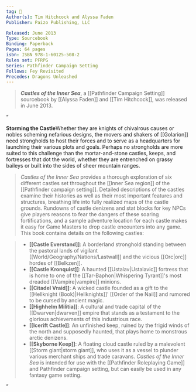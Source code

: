 ```yaml
---
tag: 🏰
Author(s): Tim Hitchcock and Alyssa Faden
Publisher: Paizo Publishing, LLC

Released: June 2013
Type: Sourcebook
Binding: Paperback
Pages: 64 pages
isbn: ISBN 978-1-60125-508-2
Rules set: PFRPG
Series: Pathfinder Campaign Setting
Follows: Fey Revisited
Precedes: Dragons Unleashed
---
```


> ***Castles of the Inner Sea***, a [[Pathfinder Campaign Setting]] sourcebook by [[Alyssa Faden]] and [[Tim Hitchcock]], was released in June 2013.



“

**Storming the Castle**Whether they are knights of chivalrous causes or nobles scheming nefarious designs, the movers and shakers of [[Golarion]] need strongholds to host their forces and to serve as a headquarters for launching their various plots and goals. Perhaps no strongholds are more suited to this challenge than the mortar-and-stone castles, keeps, and fortresses that dot the world, whether they are entrenched on grassy baileys or built into the sides of sheer mountain ranges.
> *Castles of the Inner Sea* provides a thorough exploration of six different castles set throughout the [[Inner Sea region]] of the [[Pathfinder campaign setting]]. Detailed descriptions of the castles examine their histories as well as their most important features and structures, breathing life into fully realized maps of the castle grounds. Rundowns of castle denizens and stat blocks for key NPCs give players reasons to fear the dangers of these soaring fortifications, and a sample adventure location for each castle makes it easy for Game Masters to drop castle encounters into any game.
> This book contains details on the following castles:

> - **[[Castle Everstand]]**: A borderland stronghold standing between the pastoral lands of vigilant [[World/Geography/Nations/Lastwall]] and the vicious [[Orc|orc]] hordes of [[Belkzen]].
> - **[[Castle Kronquist]]**: A haunted [[Ustalav|Ustalavic]] fortress that is home to one of the [[Tar-Baphon|Whispering Tyrant]]'s most dreaded [[Vampire|vampire]] minions.
> - **[[Citadel Vraid]]**: A wicked castle founded as a gift to the [[Hellknight (Book)|Hellknights]]' [[Order of the Nail]] and rumored to be cursed by ancient magic.
> - **[[Highhelm Militia]]**: A cultural and trade capital of the [[Dwarven|dwarven]] empire that stands as a testament to the glorious achievements of this industrious race.
> - **[[Icerift Castle]]**: An unfinished keep, ruined by the frigid winds of the north and supposedly haunted, that plays home to monstrous arctic denizens.
> - **[[Skyborne Keep]]**: A floating cloud castle ruled by a malevolent [[Storm giant|storm giant]], who uses it as a vessel to plunder various merchant ships and trade caravans.
> *Castles of the Inner Sea* is intended for use with the [[Pathfinder Roleplaying Game]] and Pathfinder campaign setting, but can easily be used in any fantasy game setting.


”






